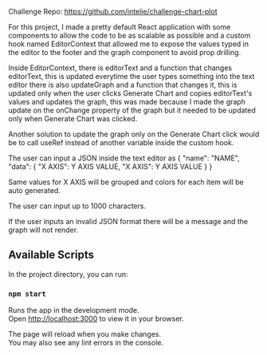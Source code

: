 Challenge Repo: https://github.com/intelie/challenge-chart-plot

For this project, I made a pretty default React application with some components to allow the code to be as scalable as possible and a custom hook named EditorContext that allowed me to expose the values typed in the editor to the footer and the graph component to avoid prop drilling.

Inside EditorContext, there is editorText and a function that changes editorText, this is updated everytime the user types something into the text editor
there is also updateGraph and a function that changes it, this is updated only when the user clicks Generate Chart and copies editorText's values and updates the graph,
this was made because I made the graph update on the onChange property of the graph but it needed to be updated only when Generate Chart was clicked.

Another solution to update the graph only on the Generate Chart click would be to call useRef instead of another variable inside the custom hook.

The user can input a JSON inside the text editor as
{ "name": "NAME", "data": { "X AXIS": Y AXIS VALUE, "X AXIS": Y AXIS VALUE } }

Same values for X AXIS will be grouped and colors for each item will be auto generated.

The user can input up to 1000 characters.

If the user inputs an invalid JSON format there will be a message and the graph will not render.
## Available Scripts

In the project directory, you can run:

### `npm start`

Runs the app in the development mode.\
Open [http://localhost:3000](http://localhost:3000) to view it in your browser.

The page will reload when you make changes.\
You may also see any lint errors in the console.
